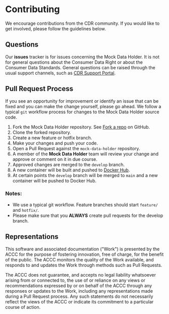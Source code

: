 # Contributing
We encourage contributions from the CDR community.  If you would like to get involved, please follow the guidelines below.

## Questions
Our **issues** tracker is for issues concerning the Mock Data Holder.  It is not for general questions about the Consumer Data Right or about the Consumer Data Standards.  General questions can be raised through the usual support channels, such as [CDR Support Portal](https://cdr-support.zendesk.com/hc/en-us).

## Pull Request Process
If you see an opportunity for improvement or identify an issue that can be fixed and you can make the change yourself, please go ahead. We follow a typical `git` workflow process for changes to the Mock Data Holder source code.

1. Fork the Mock Data Holder repository.  See [Fork a repo](https://docs.github.com/en/github/getting-started-with-github/fork-a-repo) on GitHub.
2. Clone the forked repository.
3. Create a new feature or hotfix branch.
4. Make your changes and push your code.
5. Open a Pull Request against the `mock-data-holder` repository.
6. A member of the **Mock Data Holder** team will review your change and approve or comment on it in due course.
7. Approved changes are merged to the `develop` branch.
8. A new container will be built and pushed to [Docker Hub](https://hub.docker.com/r/consumerdataright/mock-data-holder).
9. At certain points the `develop` branch will be merged to `main` and a new container will be pushed to Docker Hub.

### Notes:
- We use a typical git workflow. Feature branches should start `feature/` and `hotfix/`.  
- Please make sure that you **ALWAYS** create pull requests for the develop branch.

## Representations
This software and associated documentation ("Work") is presented by the ACCC for the purpose of fostering innovation, free of charge, for the benefit of the public. The ACCC monitors the quality of the Work available, and responds to and updates the Work through methods such as Pull Requests.

The ACCC does not guarantee, and accepts no legal liability whatsoever arising from or connected to, the use of or reliance on any views or recommendations expressed by or on behalf of the ACCC through any responses or updates to the Work, including any representations made during a Pull Request process. Any such statements do not necessarily reflect the views of the ACCC or indicate its commitment to a particular course of action.
